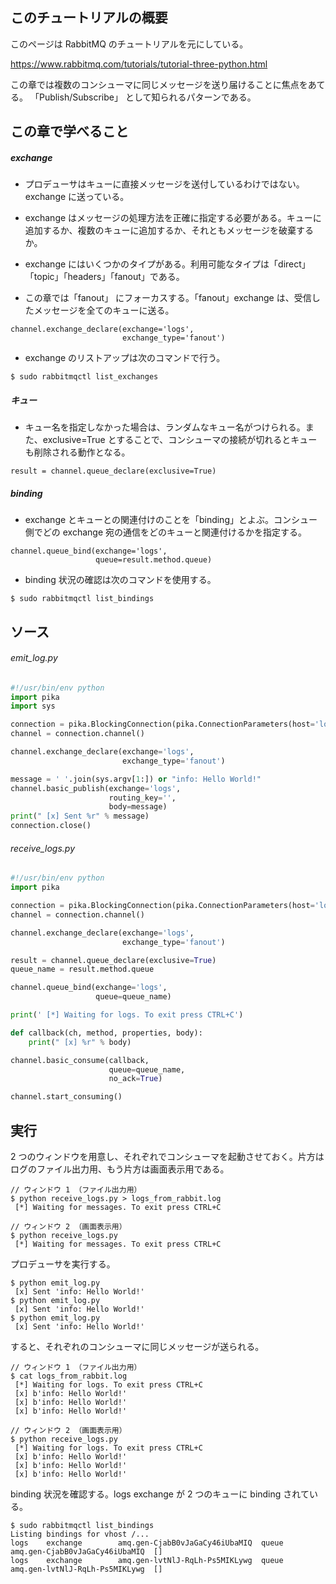 
## このチュートリアルの概要

このページは RabbitMQ のチュートリアルを元にしている。

https://www.rabbitmq.com/tutorials/tutorial-three-python.html

この章では複数のコンシューマに同じメッセージを送り届けることに焦点をあてる。
「Publish/Subscribe」 として知られるパターンである。

## この章で学べること

##### exchange

* プロデューサはキューに直接メッセージを送付しているわけではない。exchange に送っている。

* exchange はメッセージの処理方法を正確に指定する必要がある。キューに追加するか、複数のキューに追加するか、それともメッセージを破棄するか。

* exchange にはいくつかのタイプがある。利用可能なタイプは「direct」「topic」「headers」「fanout」である。

* この章では「fanout」 にフォーカスする。「fanout」exchange は、受信したメッセージを全てのキューに送る。


```
channel.exchange_declare(exchange='logs',
                         exchange_type='fanout')
```

* exchange のリストアップは次のコマンドで行う。

```
$ sudo rabbitmqctl list_exchanges
```


##### キュー

* キュー名を指定しなかった場合は、ランダムなキュー名がつけられる。また、exclusive=True とすることで、コンシューマの接続が切れるとキューも削除される動作となる。

```
result = channel.queue_declare(exclusive=True)
```

##### binding

* exchange とキューとの関連付けのことを「binding」とよぶ。コンシュー側でどの exchange 宛の通信をどのキューと関連付けるかを指定する。

```
channel.queue_bind(exchange='logs',
                   queue=result.method.queue)
```


* binding 状況の確認は次のコマンドを使用する。

```
$ sudo rabbitmqctl list_bindings
```


## ソース

###### emit_log.py

```python
#!/usr/bin/env python
import pika
import sys

connection = pika.BlockingConnection(pika.ConnectionParameters(host='localhost'))
channel = connection.channel()

channel.exchange_declare(exchange='logs',
                         exchange_type='fanout')

message = ' '.join(sys.argv[1:]) or "info: Hello World!"
channel.basic_publish(exchange='logs',
                      routing_key='',
                      body=message)
print(" [x] Sent %r" % message)
connection.close()
```

###### receive_logs.py

```python
#!/usr/bin/env python
import pika

connection = pika.BlockingConnection(pika.ConnectionParameters(host='localhost'))
channel = connection.channel()

channel.exchange_declare(exchange='logs',
                         exchange_type='fanout')

result = channel.queue_declare(exclusive=True)
queue_name = result.method.queue

channel.queue_bind(exchange='logs',
                   queue=queue_name)

print(' [*] Waiting for logs. To exit press CTRL+C')

def callback(ch, method, properties, body):
    print(" [x] %r" % body)

channel.basic_consume(callback,
                      queue=queue_name,
                      no_ack=True)

channel.start_consuming()
```


## 実行

2 つのウィンドウを用意し、それぞれでコンシューマを起動させておく。片方はログのファイル出力用、もう片方は画面表示用である。

```
// ウィンドウ 1 （ファイル出力用）
$ python receive_logs.py > logs_from_rabbit.log
 [*] Waiting for messages. To exit press CTRL+C

// ウィンドウ 2 （画面表示用）
$ python receive_logs.py
 [*] Waiting for messages. To exit press CTRL+C
```

プロデューサを実行する。

```
$ python emit_log.py
 [x] Sent 'info: Hello World!'
$ python emit_log.py
 [x] Sent 'info: Hello World!'
$ python emit_log.py
 [x] Sent 'info: Hello World!'
```

すると、それぞれのコンシューマに同じメッセージが送られる。

```
// ウィンドウ 1 （ファイル出力用）
$ cat logs_from_rabbit.log
 [*] Waiting for logs. To exit press CTRL+C
 [x] b'info: Hello World!'
 [x] b'info: Hello World!'
 [x] b'info: Hello World!'

// ウィンドウ 2 （画面表示用）
$ python receive_logs.py
 [*] Waiting for logs. To exit press CTRL+C
 [x] b'info: Hello World!'
 [x] b'info: Hello World!'
 [x] b'info: Hello World!'
```

binding 状況を確認する。logs exchange が 2 つのキューに binding されている。

```
$ sudo rabbitmqctl list_bindings
Listing bindings for vhost /...
logs    exchange        amq.gen-CjabB0vJaGaCy46iUbaMIQ  queue   amq.gen-CjabB0vJaGaCy46iUbaMIQ  []
logs    exchange        amq.gen-lvtNlJ-RqLh-Ps5MIKLywg  queue   amq.gen-lvtNlJ-RqLh-Ps5MIKLywg  []
```
